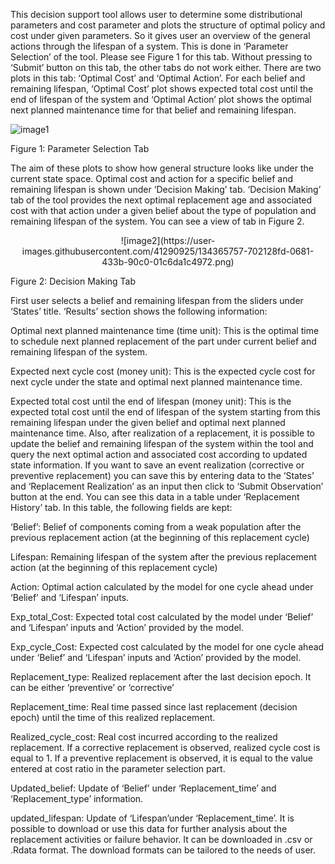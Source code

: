 This decision support tool allows user to determine some distributional parameters and cost parameter and plots the structure of optimal policy and cost under given parameters. So it gives user an overview of the general actions through the lifespan of a system. This is done in ‘Parameter Selection’ of the tool. Please see Figure 1 for this tab. Without pressing to ‘Submit’ button on this tab, the other tabs do not work either. There are two plots in this tab: ‘Optimal Cost’ and ‘Optimal Action’.
For each belief and remaining lifespan, ‘Optimal Cost’ plot shows expected total cost until the end of lifespan of the system and ‘Optimal Action’ plot shows the optimal next planned maintenance time for that belief and remaining lifespan. 
<p align="center">

![image1](https://user-images.githubusercontent.com/41290925/134365719-23f04a1d-5f6d-4584-af6e-542c9d9a892e.png)

Figure 1: Parameter Selection Tab
</p>

The aim of these plots to show how general structure looks like under the current state space. Optimal cost and action for a specific belief and remaining lifespan is shown under ‘Decision Making’ tab.
‘Decision Making’ tab of the tool provides the next optimal replacement age and associated cost with that action under a given belief about the type of population and remaining lifespan of the system. You can see a view of tab in Figure 2.
<p align="center">
![image2](https://user-images.githubusercontent.com/41290925/134365757-702128fd-0681-433b-90c0-01c6da1c4972.png)

Figure 2: Decision Making Tab
</p>
First user selects a belief and remaining lifespan from the sliders under ‘States’ title. ‘Results’ section shows the following information: 

Optimal next planned maintenance time (time unit): This is the optimal time to schedule next planned replacement of the part under current belief and remaining lifespan of the system.

Expected next cycle cost (money unit): This is the expected cycle cost for next cycle under the state and optimal next planned maintenance time. 

Expected total cost until the end of lifespan (money unit): This is the expected total cost until the end of lifespan of the system starting from this remaining lifespan under the given belief and optimal next planned maintenance time. 
Also, after realization of a replacement, it is possible to update the belief and remaining lifespan of the system within the tool and query the next optimal action and associated cost according to updated state information. 
If you want to save an event realization (corrective or preventive replacement) you can save this by entering data to the ‘States’ and ‘Replacement Realization’ as an input then click to ‘Submit Observation’ button at the end.
You can see this data in a table under ‘Replacement History’ tab. In this table, the following fields are kept:

‘Belief’: Belief of components coming from a weak population after the previous replacement action (at the beginning of this replacement cycle)

Lifespan: Remaining lifespan of the system after the previous replacement action (at the beginning of this replacement cycle)

Action: Optimal action calculated by the model for one cycle ahead under ‘Belief’ and ‘Lifespan’ inputs.

Exp_total_Cost: Expected total cost calculated by the model under ‘Belief’ and ‘Lifespan’ inputs and ‘Action’ provided by the model.

Exp_cycle_Cost: Expected cost calculated by the model for one cycle ahead under ‘Belief’ and ‘Lifespan’ inputs and ‘Action’ provided by the model.

Replacement_type: Realized replacement after the last decision epoch. It can be either ‘preventive’ or ‘corrective’

Replacement_time: Real time passed since last replacement (decision epoch) until the time of this realized replacement.

Realized_cycle_cost: Real cost incurred according to the realized replacement. If a corrective replacement is observed, realized cycle cost is equal to 1. If a preventive replacement is observed, it is equal to the value entered at cost ratio in the parameter selection part. 

Updated_belief: Update of ‘Belief’ under ‘Replacement_time’ and ‘Replacement_type’ information. 

updated_lifespan: Update of ‘Lifespan’under ‘Replacement_time’.
It is possible to download or use this data for further analysis about the replacement activities or failure behavior. It can be downloaded in .csv or .Rdata format. The download formats can be tailored to the needs of user. 

